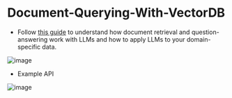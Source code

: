# Document-Querying-With-VectorDB
- Follow [this guide](https://medium.com/@syed007hassan/9ba73a935e5) to understand how document retrieval and question-answering work with LLMs and how to apply LLMs to your domain-specific data.

![image](https://github.com/Syed007Hassan/Document-Querying-With-VectorDB/assets/104893311/7882fdc0-f564-47cb-a3c2-7767481a19df)


- Example API

![image](https://github.com/Syed007Hassan/Document-Reading-With-VectorDB/assets/104893311/02f6a936-677e-4aaa-bc16-ccd19fa04be0)
